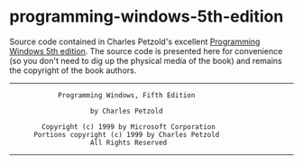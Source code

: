 # programming-windows-5th-edition
Source code contained in Charles Petzold's excellent [Programming Windows 5th edition](http://www.charlespetzold.com/pw5/). The source code is presented here for convenience (so you don't need to dig up the physical media of the book) and remains the copyright of the book authors.

__________________________________________________________________

                Programming Windows, Fifth Edition

                        by Charles Petzold

            Copyright (c) 1999 by Microsoft Corporation
          Portions copyright (c) 1999 by Charles Petzold
                        All Rights Reserved
___________________________________________________________________
